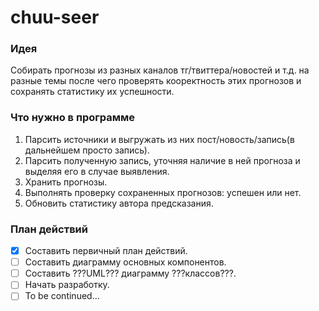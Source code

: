 # chuu-seer
### Идея
Собирать прогнозы из разных каналов тг/твиттера/новостей и т.д. на разные темы после чего проверять кооректность этих прогнозов и сохранять статистику их успешности.

### Что нужно в программе
1. Парсить источники и выгружать из них пост/новость/запись(в дальнейшем просто запись).
2. Парсить полученную запись, уточняя наличие в ней прогноза и выделяя его в случае выявления.
3. Хранить прогнозы.
4. Выполнять проверку сохраненных прогнозов: успешен или нет.
5. Обновить статистику автора предсказания.

### План действий
 - [x] Составить первичный план действий.  
 - [ ] Составить диаграмму основных компонентов.
 - [ ] Составить ???UML??? диаграмму ???классов???.
 - [ ] Начать разработку.
 - [ ] To be continued...
